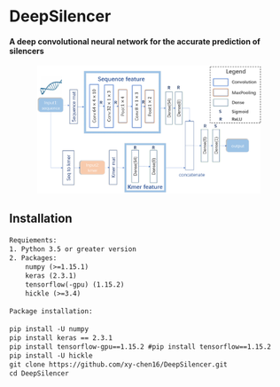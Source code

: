 # DeepSilencer
#### A deep convolutional neural network for the accurate prediction of silencers
<div align=center>
<img src = "inst/Figure1.png" width = 80% height = 80%>
</div>  

## Installation  

```  
Requiements:  
1. Python 3.5 or greater version  
2. Packages:  
    numpy (>=1.15.1)  
    keras (2.3.1)  
    tensorflow(-gpu) (1.15.2)  
    hickle (>=3.4)
  
Package installation:
  
pip install -U numpy  
pip install keras == 2.3.1 
pip install tensorflow-gpu==1.15.2 #pip install tensorflow==1.15.2  
pip install -U hickle  
git clone https://github.com/xy-chen16/DeepSilencer.git   
cd DeepSilencer    
```
